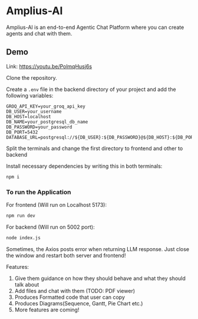 # Amplius-AI
Amplius-AI is an end-to-end Agentic Chat Platform where you can create agents and chat with them.

## Demo

Link: https://youtu.be/PolmqHusj6s


Clone the repository.

Create a `.env` file in the backend directory of your project and add the following variables:

```env
GROQ_API_KEY=your_groq_api_key
DB_USER=your_username
DB_HOST=localhost
DB_NAME=your_postgresql_db_name
DB_PASSWORD=your_password
DB_PORT=5432
DATABASE_URL=postgresql://${DB_USER}:${DB_PASSWORD}@${DB_HOST}:${DB_PORT}/${DB_NAME}
``` 

Split the terminals and change the first directory to frontend and other to backend

Install necessary dependencies by writing this in both terminals:
```bash
npm i
```

### To run the Application

For frontend (Will run on Localhost 5173):

```bash
npm run dev
```

For backend (Will run on 5002 port):
```bash
node index.js
```

Sometimes, the Axios posts error when returning LLM response. Just close the window and restart both server and frontend!

Features:
1. Give them guidance on how they should behave and what they should talk about
2. Add files and chat with them (TODO: PDF viewer)
3. Produces Formatted code that user can copy
4. Produces Diagrams(Sequence, Gantt, Pie Chart etc.)
5. More features are coming!
